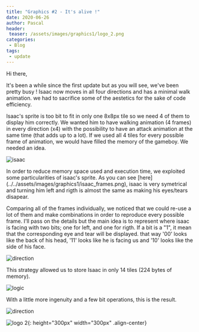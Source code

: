 ```yaml
---
title: "Graphics #2 - It's alive !"
date: 2020-06-26
author: Pascal
header:
 teaser: /assets/images/graphics1/logo_2.png 
categories: 
 - Blog
tags:
 - update
---
```


Hi there, 

It's been a while since the first update but as you will see, we've been pretty busy !
Isaac now moves in all four directions and has a minimal walk animation. we had to sacrifice some of the aestetics for the sake of code efficiency. 

Isaac's sprite is too bit to fit in only one 8x8px tile so we need 4 of them to display him correctly. We wanted him to have walking animation (4 frames) in every direction (x4) with the possibility to have an attack animation at the same time (that adds up to a lot).
If we used all 4 tiles for every possible frame of animation, we would have filled the memory of the gameboy. We needed an idea.

![isaac](../../assets/images/graphics1/isaac.gif)

In order to reduce memory space used and execution time, we exploited some particularities of isaac's sprite.
As you can see [here] (../../assets/images/graphics1/isaac_frames.png), isaac is very symetrical and turning him left and rigth is almost the same as making his eyes/tears disapear.

Comparing all of the frames individually, we noticed that we could re-use a lot of them and make combinations in order to reproduce every possible frame.
I'll pass on the details but the main idea is to represent where isaac is facing with two bits; one for left, and one for rigth. If a bit is a "1", it mean that the corresponding eye and tear will be displayed.
that way '00' looks like the back of his head, '11' looks like he is facing us and '10' looks like the side of his face.

![direction](../../assets/images/graphics1/direction_bit.png)

This strategy allowed us to store Isaac in only 14 tiles (224 bytes of memory).

![logic](../../assets/images/graphics1/spritesheet_logic.png)

With a little more ingenuity and a few bit operations, this is the result.

![direction](../../assets/images/graphics1/first_animation.gif)

![logo 2](../../assets/images/graphics1/logo_2.png){: height="300px" width="300px" .align-center}

